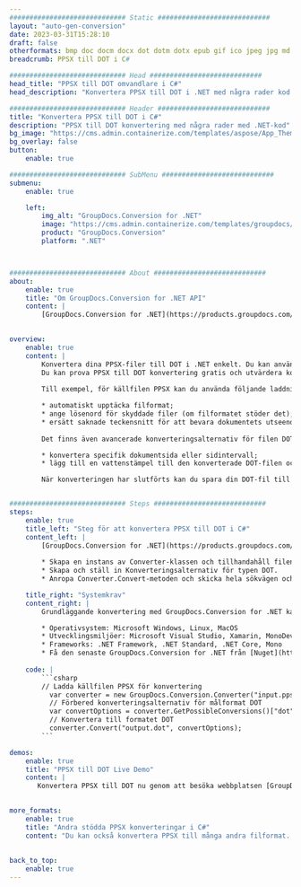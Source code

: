 ```yaml
---
############################# Static ############################
layout: "auto-gen-conversion"
date: 2023-03-31T15:28:10
draft: false
otherformats: bmp doc docm docx dot dotm dotx epub gif ico jpeg jpg md odt ott pdf png psd rtf tex tif tiff txt xps
breadcrumb: PPSX till DOT i C#

############################# Head ############################
head_title: "PPSX till DOT omvandlare i C#"
head_description: "Konvertera PPSX till DOT i .NET med några rader kod. Använd GroupDocs Document Conversion API för att konvertera över 160 filformat."

############################# Header ############################
title: "Konvertera PPSX till DOT i C#"
description: "PPSX till DOT konvertering med några rader med .NET-kod"
bg_image: "https://cms.admin.containerize.com/templates/aspose/App_Themes/V3/images/bg/header1.png"
bg_overlay: false
button:
    enable: true

############################# SubMenu ############################
submenu:
    enable: true

    left:
        img_alt: "GroupDocs.Conversion for .NET"
        image: "https://cms.admin.containerize.com/templates/groupdocs/images/product-logos/90x90-noborder/groupdocs-conversion-net.png"
        product: "GroupDocs.Conversion"
        platform: ".NET"



############################# About ############################
about:
    enable: true
    title: "Om GroupDocs.Conversion for .NET API"
    content: |
        [GroupDocs.Conversion for .NET](https://products.groupdocs.com/conversion/net/) kan användas för att konvertera Microsoft Word, Excel, PowerPoint, PDF, Visio och andra format. GroupDocs.Conversion är ett fristående API som är lämpligt för back-end och interna system där hög prestanda krävs. Det beror inte på någon programvara som Microsoft eller Open Office.
    

overview:
    enable: true
    content: |
        Konvertera dina PPSX-filer till DOT i .NET enkelt. Du kan använda bara ett par C# kodrader i valfri plattform som du vill, som - Windows, Linux, macOS.
        Du kan prova PPSX till DOT konvertering gratis och utvärdera konverteringsresultatens kvalitet. Tillsammans med enkla filkonverteringsscenarier kan du prova mer avancerade alternativ för att ladda källfilen PPSX och för att spara resultatet DOT. 
        
        Till exempel, för källfilen PPSX kan du använda följande laddningsalternativ:

        * automatiskt upptäcka filformat;
        * ange lösenord för skyddade filer (om filformatet stöder det);
        * ersätt saknade teckensnitt för att bevara dokumentets utseende.
        
        Det finns även avancerade konverteringsalternativ för filen DOT:

        * konvertera specifik dokumentsida eller sidintervall;
        * lägg till en vattenstämpel till den konverterade DOT-filen och många fler.

        När konverteringen har slutförts kan du spara din DOT-fil till den lokala filsökvägen eller någon tredje parts lagring som FTP, Amazon S3, Google Drive, Dropbox etc. Observera - för att konvertera PPSX till {{ TO}} det finns inget behov av någon ytterligare programvara installerad - som MS Office, Open Office, Adobe Acrobat Reader etc.


############################# Steps ############################
steps:
    enable: true
    title_left: "Steg för att konvertera PPSX till DOT i C#"
    content_left: |
        [GroupDocs.Conversion for .NET](https://products.groupdocs.com/conversion/net/) gör det enkelt för utvecklare att konvertera en PPSX-fil till DOT med några rader kod.
        
        * Skapa en instans av Converter-klassen och tillhandahåll filen PPSX med den fullständiga sökvägen
        * Skapa och ställ in Konverteringsalternativ för typen DOT.
        * Anropa Converter.Convert-metoden och skicka hela sökvägen och formatet (DOT) som en parameter

    title_right: "Systemkrav"
    content_right: |
        Grundläggande konvertering med GroupDocs.Conversion for .NET kan göras med bara några enkla steg. Våra API:er stöds på alla större plattformar och operativsystem. Innan du kör koden nedan, se till att du har följande förutsättningar installerade på ditt system.

        * Operativsystem: Microsoft Windows, Linux, MacOS
        * Utvecklingsmiljöer: Microsoft Visual Studio, Xamarin, MonoDevelop
        * Frameworks: .NET Framework, .NET Standard, .NET Core, Mono
        * Få den senaste GroupDocs.Conversion for .NET från [Nuget](https://www.nuget.org/packages/groupdocs.conversion)
         
    code: |
        ```csharp    
        // Ladda källfilen PPSX för konvertering
          var converter = new GroupDocs.Conversion.Converter("input.ppsx");
          // Förbered konverteringsalternativ för målformat DOT
          var convertOptions = converter.GetPossibleConversions()["dot"].ConvertOptions;
          // Konvertera till formatet DOT
          converter.Convert("output.dot", convertOptions);
        ```

demos:
    enable: true
    title: "PPSX till DOT Live Demo"
    content: |
       Konvertera PPSX till DOT nu genom att besöka webbplatsen [GroupDocs.Conversion App](https://products.groupdocs.app/conversion/family). Onlinedemo har följande fördelar
          

more_formats:
    enable: true
    title: "Andra stödda PPSX konverteringar i C#"
    content: "Du kan också konvertera PPSX till många andra filformat. Se listan nedan."
       
       
back_to_top:
    enable: true
---
```

